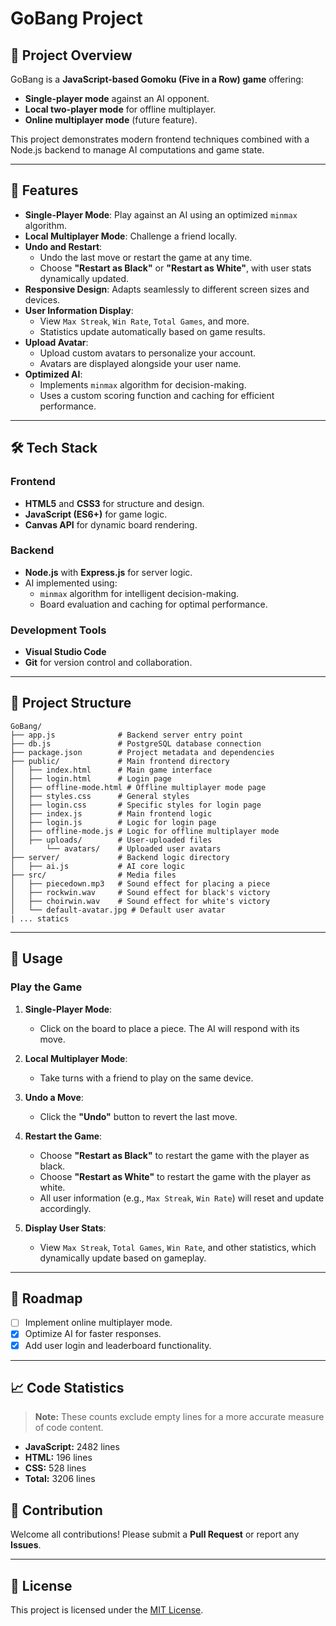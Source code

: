 # GoBang Project

## 📝 Project Overview
GoBang is a **JavaScript-based Gomoku (Five in a Row) game** offering:
- **Single-player mode** against an AI opponent.
- **Local two-player mode** for offline multiplayer.
- **Online multiplayer mode** (future feature).

This project demonstrates modern frontend techniques combined with a Node.js backend to manage AI computations and game state.

---

## 🚀 Features
- **Single-Player Mode**: Play against an AI using an optimized `minmax` algorithm.
- **Local Multiplayer Mode**: Challenge a friend locally.
- **Undo and Restart**:
  - Undo the last move or restart the game at any time.
  - Choose **"Restart as Black"** or **"Restart as White"**, with user stats dynamically updated.
- **Responsive Design**: Adapts seamlessly to different screen sizes and devices.
- **User Information Display**:
  - View `Max Streak`, `Win Rate`, `Total Games`, and more.
  - Statistics update automatically based on game results.
- **Upload Avatar**:
  - Upload custom avatars to personalize your account.
  - Avatars are displayed alongside your user name.
- **Optimized AI**:
  - Implements `minmax` algorithm for decision-making.
  - Uses a custom scoring function and caching for efficient performance.



---

## 🛠️ Tech Stack
### **Frontend**
- **HTML5** and **CSS3** for structure and design.
- **JavaScript (ES6+)** for game logic.
- **Canvas API** for dynamic board rendering.

### **Backend**
- **Node.js** with **Express.js** for server logic.
- AI implemented using:
  - `minmax` algorithm for intelligent decision-making.
  - Board evaluation and caching for optimal performance.

### **Development Tools**
- **Visual Studio Code**
- **Git** for version control and collaboration.

---

## 📂 Project Structure
```plaintext
GoBang/
├── app.js              # Backend server entry point
├── db.js               # PostgreSQL database connection
├── package.json        # Project metadata and dependencies
├── public/             # Main frontend directory
│   ├── index.html      # Main game interface
│   ├── login.html      # Login page
│   ├── offline-mode.html # Offline multiplayer mode page
│   ├── styles.css      # General styles
│   ├── login.css       # Specific styles for login page
│   ├── index.js        # Main frontend logic
│   ├── login.js        # Logic for login page
│   ├── offline-mode.js # Logic for offline multiplayer mode
│   ├── uploads/        # User-uploaded files
│       └── avatars/    # Uploaded user avatars
├── server/             # Backend logic directory
│   ├── ai.js           # AI core logic
├── src/                # Media files
│   ├── piecedown.mp3   # Sound effect for placing a piece
│   ├── rockwin.wav     # Sound effect for black's victory
│   ├── choirwin.wav    # Sound effect for white's victory
│   └── default-avatar.jpg # Default user avatar
| ... statics
```

---

## 📘 Usage


### **Play the Game**

1. **Single-Player Mode**:
   - Click on the board to place a piece. The AI will respond with its move.

2. **Local Multiplayer Mode**:
   - Take turns with a friend to play on the same device.

3. **Undo a Move**:
   - Click the **"Undo"** button to revert the last move.

4. **Restart the Game**:
   - Choose **"Restart as Black"** to restart the game with the player as black.
   - Choose **"Restart as White"** to restart the game with the player as white.
   - All user information (e.g., `Max Streak`, `Win Rate`) will reset and update accordingly.

5. **Display User Stats**:
   - View `Max Streak`, `Total Games`, `Win Rate`, and other statistics, which dynamically update based on gameplay.


---
  ## 🎯 Roadmap



- [ ] Implement online multiplayer mode.
- [x] Optimize AI for faster responses.
- [x] Add user login and leaderboard functionality.

---
## 📈 Code Statistics
> **Note:** These counts exclude empty lines for a more accurate measure of code content.

- **JavaScript:** 2482 lines
- **HTML:** 196 lines
- **CSS:** 528 lines
- **Total:** 3206 lines


## 🤝 Contribution

Welcome all contributions! Please submit a **Pull Request** or report any **Issues**.

---
## 📄 License

This project is licensed under the [MIT License](LICENSE).



